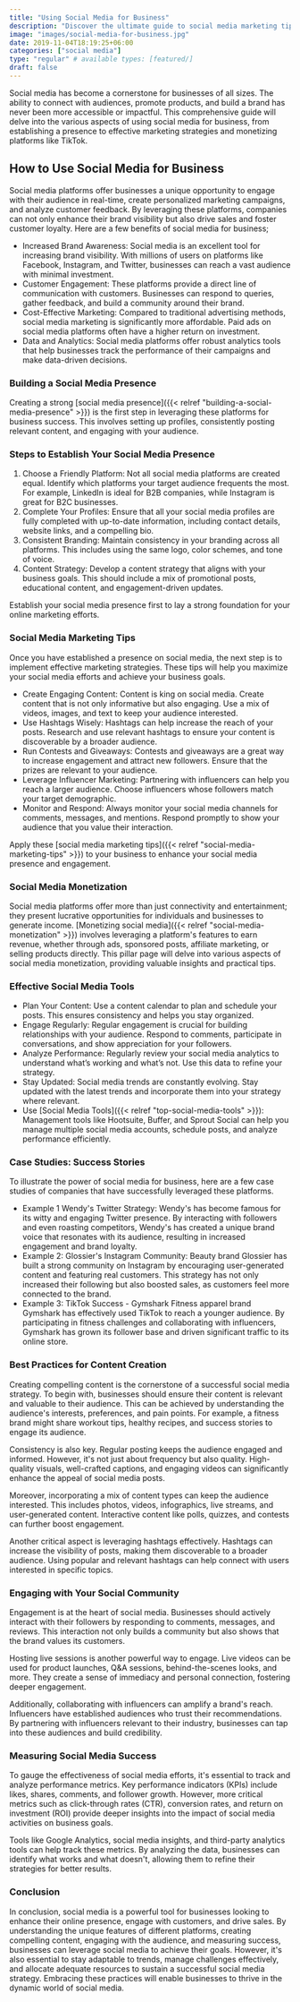 ```yaml
---
title: "Using Social Media for Business"
description: "Discover the ultimate guide to social media marketing tips and strategies for boosting engagement, brand presence, and ROI."
image: "images/social-media-for-business.jpg"
date: 2019-11-04T18:19:25+06:00
categories: ["social media"]
type: "regular" # available types: [featured/]
draft: false
---
```


Social media has become a cornerstone for businesses of all sizes. The ability to connect with audiences, promote products, and build a brand has never been more accessible or impactful. This comprehensive guide will delve into the various aspects of using social media for business, from establishing a presence to effective marketing strategies and monetizing platforms like TikTok.

## How to Use Social Media for Business

Social media platforms offer businesses a unique opportunity to engage with their audience in real-time, create personalized marketing campaigns, and analyze customer feedback. By leveraging these platforms, companies can not only enhance their brand visibility but also drive sales and foster customer loyalty. Here are a few benefits of social media for business;

* Increased Brand Awareness: Social media is an excellent tool for increasing brand visibility. With millions of users on platforms like Facebook, Instagram, and Twitter, businesses can reach a vast audience with minimal investment.
* Customer Engagement: These platforms provide a direct line of communication with customers. Businesses can respond to queries, gather feedback, and build a community around their brand.
* Cost-Effective Marketing: Compared to traditional advertising methods, social media marketing is significantly more affordable. Paid ads on social media platforms often have a higher return on investment.
* Data and Analytics: Social media platforms offer robust analytics tools that help businesses track the performance of their campaigns and make data-driven decisions.

### Building a Social Media Presence

Creating a strong [social media presence]({{< relref "building-a-social-media-presence" >}}) is the first step in leveraging these platforms for business success. This involves setting up profiles, consistently posting relevant content, and engaging with your audience.

### Steps to Establish Your Social Media Presence

1. Choose a Friendly Platform: Not all social media platforms are created equal. Identify which platforms your target audience frequents the most. For example, LinkedIn is ideal for B2B companies, while Instagram is great for B2C businesses.
2. Complete Your Profiles: Ensure that all your social media profiles are fully completed with up-to-date information, including contact details, website links, and a compelling bio.
3. Consistent Branding: Maintain consistency in your branding across all platforms. This includes using the same logo, color schemes, and tone of voice.
4. Content Strategy: Develop a content strategy that aligns with your business goals. This should include a mix of promotional posts, educational content, and engagement-driven updates.

Establish your social media presence first to lay a strong foundation for your online marketing efforts.

### Social Media Marketing Tips

Once you have established a presence on social media, the next step is to implement effective marketing strategies. These tips will help you maximize your social media efforts and achieve your business goals.

* Create Engaging Content: Content is king on social media. Create content that is not only informative but also engaging. Use a mix of videos, images, and text to keep your audience interested.
* Use Hashtags Wisely: Hashtags can help increase the reach of your posts. Research and use relevant hashtags to ensure your content is discoverable by a broader audience.
* Run Contests and Giveaways: Contests and giveaways are a great way to increase engagement and attract new followers. Ensure that the prizes are relevant to your audience.
* Leverage Influencer Marketing: Partnering with influencers can help you reach a larger audience. Choose influencers whose followers match your target demographic.
* Monitor and Respond: Always monitor your social media channels for comments, messages, and mentions. Respond promptly to show your audience that you value their interaction.

Apply these [social media marketing tips]({{< relref "social-media-marketing-tips" >}}) to your business to enhance your social media presence and engagement.

### Social Media Monetization

Social media platforms offer more than just connectivity and entertainment; they present lucrative opportunities for individuals and businesses to generate income. [Monetizing social media]({{< relref "social-media-monetization" >}}) involves leveraging a platform's features to earn revenue, whether through ads, sponsored posts, affiliate marketing, or selling products directly. This pillar page will delve into various aspects of social media monetization, providing valuable insights and practical tips.

### Effective Social Media Tools

* Plan Your Content: Use a content calendar to plan and schedule your posts. This ensures consistency and helps you stay organized.
* Engage Regularly: Regular engagement is crucial for building relationships with your audience. Respond to comments, participate in conversations, and show appreciation for your followers.
* Analyze Performance: Regularly review your social media analytics to understand what’s working and what’s not. Use this data to refine your strategy.
* Stay Updated: Social media trends are constantly evolving. Stay updated with the latest trends and incorporate them into your strategy where relevant.
* Use [Social Media Tools]({{< relref "top-social-media-tools" >}}): Management tools like Hootsuite, Buffer, and Sprout Social can help you manage multiple social media accounts, schedule posts, and analyze performance efficiently.

### Case Studies: Success Stories

To illustrate the power of social media for business, here are a few case studies of companies that have successfully leveraged these platforms.

* Example 1 Wendy's Twitter Strategy: Wendy's has become famous for its witty and engaging Twitter presence. By interacting with followers and even roasting competitors, Wendy's has created a unique brand voice that resonates with its audience, resulting in increased engagement and brand loyalty.
* Example 2: Glossier's Instagram Community: Beauty brand Glossier has built a strong community on Instagram by encouraging user-generated content and featuring real customers. This strategy has not only increased their following but also boosted sales, as customers feel more connected to the brand.
* Example 3: TikTok Success - Gymshark Fitness apparel brand Gymshark has effectively used TikTok to reach a younger audience. By participating in fitness challenges and collaborating with influencers, Gymshark has grown its follower base and driven significant traffic to its online store.

### Best Practices for Content Creation

Creating compelling content is the cornerstone of a successful social media strategy. To begin with, businesses should ensure their content is relevant and valuable to their audience. This can be achieved by understanding the audience's interests, preferences, and pain points. For example, a fitness brand might share workout tips, healthy recipes, and success stories to engage its audience.

Consistency is also key. Regular posting keeps the audience engaged and informed. However, it's not just about frequency but also quality. High-quality visuals, well-crafted captions, and engaging videos can significantly enhance the appeal of social media posts.

Moreover, incorporating a mix of content types can keep the audience interested. This includes photos, videos, infographics, live streams, and user-generated content. Interactive content like polls, quizzes, and contests can further boost engagement.

Another critical aspect is leveraging hashtags effectively. Hashtags can increase the visibility of posts, making them discoverable to a broader audience. Using popular and relevant hashtags can help connect with users interested in specific topics.

### Engaging with Your Social Community

Engagement is at the heart of social media. Businesses should actively interact with their followers by responding to comments, messages, and reviews. This interaction not only builds a community but also shows that the brand values its customers.

Hosting live sessions is another powerful way to engage. Live videos can be used for product launches, Q&A sessions, behind-the-scenes looks, and more. They create a sense of immediacy and personal connection, fostering deeper engagement.

Additionally, collaborating with influencers can amplify a brand's reach. Influencers have established audiences who trust their recommendations. By partnering with influencers relevant to their industry, businesses can tap into these audiences and build credibility.

### Measuring Social Media Success

To gauge the effectiveness of social media efforts, it's essential to track and analyze performance metrics. Key performance indicators (KPIs) include likes, shares, comments, and follower growth. However, more critical metrics such as click-through rates (CTR), conversion rates, and return on investment (ROI) provide deeper insights into the impact of social media activities on business goals.

Tools like Google Analytics, social media insights, and third-party analytics tools can help track these metrics. By analyzing the data, businesses can identify what works and what doesn't, allowing them to refine their strategies for better results.

### Conclusion

In conclusion, social media is a powerful tool for businesses looking to enhance their online presence, engage with customers, and drive sales. By understanding the unique features of different platforms, creating compelling content, engaging with the audience, and measuring success, businesses can leverage social media to achieve their goals. However, it's also essential to stay adaptable to trends, manage challenges effectively, and allocate adequate resources to sustain a successful social media strategy. Embracing these practices will enable businesses to thrive in the dynamic world of social media.
